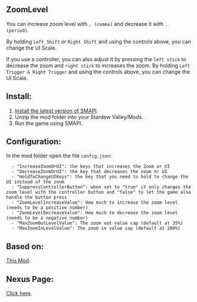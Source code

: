 ## ZoomLevel
You can increase zoom level with ``, (comma)`` and decrease it with ``. (period)``.

By holding ``Left Shift`` or ``Right Shift`` and using the controls above, you can change the UI Scale.

If you use a controller, you can also adjust it by pressing the ``left stick`` to decrease the zoom and ``right stick`` to increases the zoom.
By holding ``Left Trigger & Right Trigger`` and using the controls above, you can change the UI Scale.


## Install:

1. [Install the latest version of SMAPI](https://github.com/Pathoschild/SMAPI/releases).
2. Unzip the mod folder into your Stardew Valley/Mods.
3. Run the game using SMAPI.

## Configuration:

In the mod folder open the file ``config.json``:
```
  - "IncreaseZoomOrUI": the keys that increases the Zoom or UI
  - "DecreaseZoomOrUI": the key that decreases the zoom or UI
  - "HoldToChangeUIKeys": the key that you need to hold to change the UI instead of the zoom
  - "SuppressControllerButton": when set to "true" it only changes the zoom level with the controller button and "false" to let the game also handle the button press
  - "ZoomLevelIncreaseValue": How much to increase the zoom level (needs to be a positive number)
  - "ZoomLevelDecreaseValue": How much to decrease the zoom level (needs to be a negative number)
  - "MaxZoomOutLevelValue": The zoom out value cap (default at 35%)
  - "MaxZoomInLevelValue": The zoom in value cap (default at 200%)
```
## Based on:
[This Mod](https://github.com/GuiNoya/SVMods/).

## Nexus Page: 
[Click here](https://www.nexusmods.com/stardewvalley/mods/7363).



